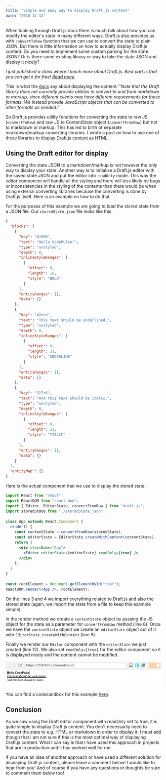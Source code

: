 ```yaml
---
title: "Simple and easy way to display Draft.js content"
date: "2018-11-13"
---
```


When looking through Draft.js docs there is much talk about how you can modify the editor's state in many different ways. Draft.js also provides us with `convertToRaw` function that we can use to convert the state to plain JSON. But there is little information on how to actually display Draft.js content. Do you need to implement some custom parsing for the state JSON? Or is there some existing library or way to take the state JSON and display it nicely?

_I just published a class where I teach more about Draft.js. Best part is that you can get it for free! [Read more](/blog/rich-text-editing-in-react-with-draft-js-course/)._

This is what the [docs](https://draftjs.org/docs/api-reference-data-conversion) say about displaying the content: "_Note that the Draft library does not currently provide utilities to convert to and from markdown or markup, since different clients may have different requirements for these formats. We instead provide JavaScript objects that can be converted to other formats as needed._"

So Draft.js provides utility functions for converting the state to raw JS (`convertToRaw`) and raw JS to ContentState object (`convertFromRaw`) but not to markdown or markup. This has led to birth of separate markdown/markup converting libraries. I wrote a post on how to use one of these libraries to [display Draft.js content as HTML](/blog/how-to-display-draft-js-content-as-html/).

## Using the Draft editor for display

Converting the state JSON to a markdown/markup is not however the only way to display your state. Another way is to initialise a Draft.js editor with the saved state JSON and put the editor into `readOnly` mode. This way the editor component will handle all the styling and there will less likely be bugs or inconsistencies in the styling of the contents than there would be when using external converting libraries because the converting is done by Draft.js itself. Here is an example on how to do that.

For the purposes of this example we are going to load the stored state from a JSON file. Our `storedState.json` file looks like this:

```json
{
  "blocks": [
    {
      "key": "8i090",
      "text": "Hello CodePulse!",
      "type": "unstyled",
      "depth": 0,
      "inlineStyleRanges": [
        {
          "offset": 0,
          "length": 16,
          "style": "BOLD"
        }
      ],
      "entityRanges": [],
      "data": {}
    },
    {
      "key": "42ncd",
      "text": "This text should be underlined.",
      "type": "unstyled",
      "depth": 0,
      "inlineStyleRanges": [
        {
          "offset": 0,
          "length": 31,
          "style": "UNDERLINE"
        }
      ],
      "entityRanges": [],
      "data": {}
    },
    {
      "key": "327r6",
      "text": "And this text should be italic.",
      "type": "unstyled",
      "depth": 0,
      "inlineStyleRanges": [
        {
          "offset": 0,
          "length": 31,
          "style": "ITALIC"
        }
      ],
      "entityRanges": [],
      "data": {}
    }
  ],
  "entityMap": {}
}
```

Here is the actual component that we use to display the stored state:

```jsx
import React from "react";
import ReactDOM from "react-dom";
import { Editor, EditorState, convertFromRaw } from "draft-js";
import storedState from "./storedState.json";

class App extends React.Component {
  render() {
    const contentState = convertFromRaw(storedState);
    const editorState = EditorState.createWithContent(contentState);
    return (
      <div className="App">
        <Editor editorState={editorState} readOnly={true} />
      </div>
    );
  }
}

const rootElement = document.getElementById("root");
ReactDOM.render(<App />, rootElement);
```

On the lines 3 and 4 we import everything related to Draft.js and also the stored state (again, we import the state from a file to keep this example simple).

In the render method we create a `contentState` object by passing the JS object for the state as a parameter for `convertFromRaw` method (line 8). Once we have the `contentState` object we create an `editorState` object out of it with `EditorState.createWithContent` (line 9).

Finally we render our `Editor` component with the `editorState` we just created (line 12). We also set `readOnly={true}` for the editor component so it is displayed nicely and the content cannot be modified.

![Draft.js editor displaying content in readOnly mode](./images/Screenshot-2018-11-13-at-15.31.56.png)

You can find a codesandbox for this example [here](https://codesandbox.io/s/72z9l42l1).

## Conclusion

As we saw using the Draft editor component with readOnly set to true, it is quite simple to display Draft.js content. You don't necessarily need to convert the state to e.g. HTML or markdown in order to display it. I must add though that I am not sure if this is the most optimal way of displaying Draft.js content. What I can say is that I have used this approach in projects that are in production and it has worked well for me.

If you have an idea of another approach or have used a different solution for displaying Draft.js content, please leave a comment below! I would like to hear from you! And of course if you have any questions or thoughts be sure to comment them below too!
